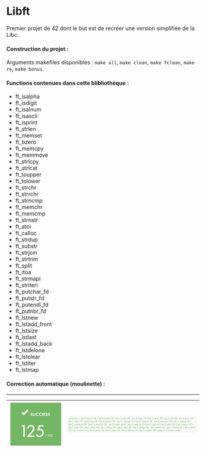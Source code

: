 # Libft

Premier projet de 42 dont le but est de recréer une version simplifiée de la Libc. 

#### Construction du projet :

Arguments makefiles disponibles : `make all`, `make clean`, `make fclean`, `make re`, `make bonus`. 

#### Functions contenues dans cette blibliothèque :

* ft_isalpha
* ft_isdigit
* ft_isalnum
* ft_isascii
* ft_isprint
* ft_strlen
* ft_memset
* ft_bzero
* ft_memcpy
* ft_memmove
* ft_strlcpy
* ft_strlcat
* ft_toupper
* ft_tolower
* ft_strchr
* ft_strrchr
* ft_strncmp
* ft_memchr
* ft_memcmp
* ft_strnstr
* ft_atoi
* ft_calloc
* ft_strdup
* ft_substr
* ft_strjoin
* ft_strtrim
* ft_split
* ft_itoa
* ft_strmapi
* ft_striteri
* ft_putchar_fd
* ft_putstr_fd
* ft_putendl_fd
* ft_putnbr_fd
* ft_lstnew
* ft_lstadd_front
* ft_lstsize
* ft_lstlast
* ft_lstadd_back
* ft_lstdelone
* ft_lstclear
* ft_lstiter
* ft_lstmap

#### Correction automatique (moulinette) :
---

![](./img/note2.png)  | ![](./img/note1.png) |
---|---|